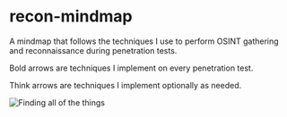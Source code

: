 # recon-mindmap
A mindmap that follows the techniques I use to perform OSINT gathering and reconnaissance during penetration tests. 

Bold arrows are techniques I implement on every penetration test.

Think arrows are techniques I implement optionally as needed. 

![Finding all of the things](https://github.com/matthewomccorkle/recon-mindmap/assets/105676938/dca6aa70-8cc5-49dc-8405-d471217a4508)
